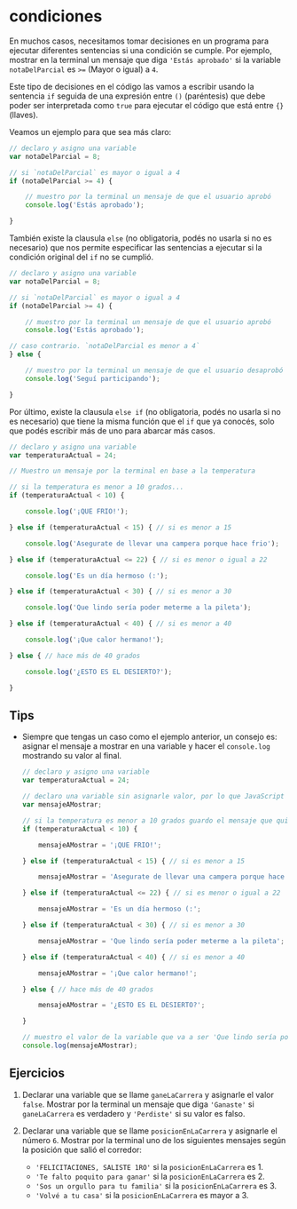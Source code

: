 # condiciones

En muchos casos, necesitamos tomar decisiones en un programa para ejecutar diferentes sentencias si una condición se cumple. Por ejemplo, mostrar en la terminal un mensaje que diga `'Estás aprobado'` si la variable `notaDelParcial` es `>=` (Mayor o igual) a `4`.

Este tipo de decisiones en el código las vamos a escribir usando la sentencia `if` seguida de una expresión entre `()` (paréntesis) que debe poder ser interpretada como `true` para ejecutar el código que está entre `{}` (llaves).

Veamos un ejemplo para que sea más claro:

```javascript
// declaro y asigno una variable
var notaDelParcial = 8;

// si `notaDelParcial` es mayor o igual a 4
if (notaDelParcial >= 4) {

    // muestro por la terminal un mensaje de que el usuario aprobó
    console.log('Estás aprobado');

}
```

También existe la clausula `else` (no obligatoria, podés no usarla si no es necesario) que nos permite especificar las sentencias a ejecutar si la condición original del `if` no se cumplió.

```javascript
// declaro y asigno una variable
var notaDelParcial = 8;

// si `notaDelParcial` es mayor o igual a 4
if (notaDelParcial >= 4) {

    // muestro por la terminal un mensaje de que el usuario aprobó
    console.log('Estás aprobado');

// caso contrario. `notaDelParcial es menor a 4`
} else {

    // muestro por la terminal un mensaje de que el usuario desaprobó
    console.log('Seguí participando');

}
```

Por último, existe la clausula `else if` (no obligatoria, podés no usarla si no es necesario) que tiene la misma función que el `if` que ya conocés, solo que podés escribir más de uno para abarcar más casos.

```javascript
// declaro y asigno una variable
var temperaturaActual = 24;

// Muestro un mensaje por la terminal en base a la temperatura

// si la temperatura es menor a 10 grados...
if (temperaturaActual < 10) {

    console.log('¡QUE FRIO!');

} else if (temperaturaActual < 15) { // si es menor a 15

    console.log('Asegurate de llevar una campera porque hace frio');

} else if (temperaturaActual <= 22) { // si es menor o igual a 22

    console.log('Es un día hermoso (:');

} else if (temperaturaActual < 30) { // si es menor a 30

    console.log('Que lindo sería poder meterme a la pileta');

} else if (temperaturaActual < 40) { // si es menor a 40

    console.log('¡Que calor hermano!');

} else { // hace más de 40 grados

    console.log('¿ESTO ES EL DESIERTO?');

}
```

## Tips

* Siempre que tengas un caso como el ejemplo anterior, un consejo es: asignar el mensaje a mostrar en una variable y hacer el `console.log` mostrando su valor al final.

    ```javascript
    // declaro y asigno una variable
    var temperaturaActual = 24;

    // declaro una variable sin asignarle valor, por lo que JavaScript le pone `undefined`
    var mensajeAMostrar;

    // si la temperatura es menor a 10 grados guardo el mensaje que quiero mostrar al final del programa
    if (temperaturaActual < 10) {

        mensajeAMostrar = '¡QUE FRIO!';

    } else if (temperaturaActual < 15) { // si es menor a 15

        mensajeAMostrar = 'Asegurate de llevar una campera porque hace frio';

    } else if (temperaturaActual <= 22) { // si es menor o igual a 22

        mensajeAMostrar = 'Es un día hermoso (:';

    } else if (temperaturaActual < 30) { // si es menor a 30

        mensajeAMostrar = 'Que lindo sería poder meterme a la pileta';

    } else if (temperaturaActual < 40) { // si es menor a 40

        mensajeAMostrar = '¡Que calor hermano!';

    } else { // hace más de 40 grados

        mensajeAMostrar = '¿ESTO ES EL DESIERTO?';

    }

    // muestro el valor de la variable que va a ser 'Que lindo sería poder meterme a la pileta' porque la temperatura es 24 grados, por lo que entró en el tercer `else if`
    console.log(mensajeAMostrar);
    ```

## Ejercicios

1. Declarar una variable que se llame `ganeLaCarrera` y asignarle el valor `false`. Mostrar por la terminal un mensaje que diga `'Ganaste'` si `ganeLaCarrera` es verdadero y `'Perdiste'` si su valor es falso.
1. Declarar una variable que se llame `posicionEnLaCarrera` y asignarle el número `6`. Mostrar por la terminal uno de los siguientes mensajes según la posición que salió el corredor:

    * `'FELICITACIONES, SALISTE 1RO'` si la `posicionEnLaCarrera` es 1.
    * `'Te falto poquito para ganar'` si la `posicionEnLaCarrera` es 2.
    * `'Sos un orgullo para tu familia'` si la `posicionEnLaCarrera` es 3.
    * `'Volvé a tu casa'` si la `posicionEnLaCarrera` es mayor a 3.
